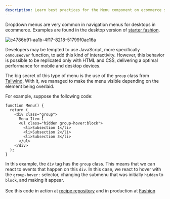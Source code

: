 ```yaml
---
description: Learn best practices for the Menu component on ecommerce sites
---
```


Dropdown menus are very common in navigation menus for desktops in ecommerce.
Examples are found in the desktop version of
[starter fashion](https://fashion.deco.site/ "https://fashion.deco.site/").

![c4786b91-aa1b-4f17-8218-51799f0ac16a](https://user-images.githubusercontent.com/18706156/224515146-97d1afe1-0521-4346-ae3d-4058ee029d8f.gif)

Developers may be tempted to use JavaScript, more specifically `onmouseover`
function, to add this kind of interactivity. However, this behavior is possible
to be replicated only with HTML and CSS, delivering a optimal performance for
mobile and desktop devices.

The big secret of this type of menu is the use of the `group` class from
[Tailwind](https://tailwindcss.com). With it, we managed to make the menu
visible depending on the element being overlaid.

For example, suppose the following code:

```tsx
function Menu() {
  return (
    <div class="group">
      Menu Item 1
      <ul class="hidden group-hover:block">
        <li>Subsection 1</li>
        <li>Subsection 2</li>
        <li>Subsection 3</li>
      </ul>
    </div>
  );
}
```

In this example, the `div` tag has the `group` class. This means that we can
react to events that happen on this `div`. In this case, we react to hover with
the `group-hover:` selector, changing the submenu that was initially `hidden` to
`block`, and making it appear.\
\
See this code in action at
[recipe repository](https://github.com/deco-sites/recipes/blob/main/components/dropdown-menu.tsx)
and in production at [Fashion](https://github.com/deco-sites/fashion)
